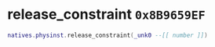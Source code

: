 # release_constraint `0x8B9659EF`

```lua
natives.physinst.release_constraint(_unk0 --[[ number ]])
```